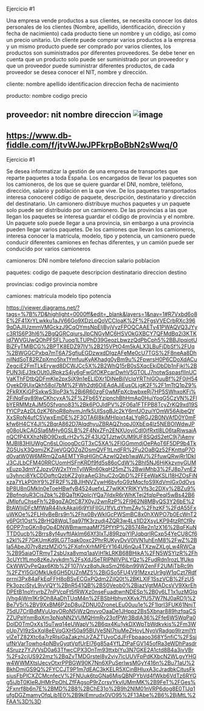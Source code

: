 Ejercicio #1

Una empresa vende productos a sus clientes, se necesita conocer los datos personales de los clientes (Nombre, apellido, identificación, dirección y fecha de nacimiento) cada producto tiene un nombre y un código, así como un  precio unitario. Un cliente puede comprar varios productos a la empresa y un mismo producto puede ser comprado por varios clientes, los productos son suministrados por diferentes proveedores. Se debe tener en cuenta que un producto solo puede ser suministrado por un proveedor y que un proveedor puede suministrar diferentes productos, de cada proveedor se desea conocer el NIT, nombre y dirección. 

cliente:
nombre
apellido
identificacion
direccion
fecha de nacimiento

producto:
nombre
codigo
precio

proveedor: 
nit
nombre 
direccion
![image](https://user-images.githubusercontent.com/101816484/174000583-d655cea6-0eeb-4fcf-bba6-86d2d46cf3f5.png)
----
https://www.db-fiddle.com/f/jtvWJwJPFkrpBoBbN2sWwq/0
----
Ejercicio #1

Se desea informatizar la gestión de una empresa de transportes que reparte paquetes  a toda España. Los encargados de llevar los paquetes son los camioneros, de los que se quiere guardar el DNI, nombre, teléfono, dirección, salario y población en la que vive. De los paquetes transportados interesa conocerel código de paquete, descripción, destinatario y dirección del destinatario. Un camionero distribuye muchos paquetes y un paquete solo puede ser distribuido por un camionero. De las provincias a las que llegan los paquetes se interesa guardar el código de provincia y el nombre. Un paquete solo puede llegar a una provincia, sin embargo a una provincia pueden llegar varios paquetes. De los camiones que llevan los camioneros, interesa conocer la matricula, modelo, tipo y potencia, un camionero puede conducir diferentes camiones en fechas diferentes, y un camión puede ser conducido por varios camioneros

camioneros:
DNI
nombre
telefono
direccion
salario
poblacion

paquetes: 
codigo de paquete
descripcion
destinatario
direccion destino

provincias: 
codigo provincia
nombre

camiones:
matricula
modelo
tipo
potencia

https://viewer.diagrams.net/?tags=%7B%7D&highlight=0000ff&edit=_blank&layers=1&nav=1#R7Vxbd6o8E%2F41XrYLwkku1aJV66Go9XDzLpQoVCCIoaK%2F%2FgsVVECrbRXc3969qDAJIUzmmVMGckzJ9CqOYmsNpEIjByjVyzFPOQCAAETy41PWAQVQ3JYyc3R1S6P3hI6%2BgQGRCqiursJlpCNGyMC6HSVOkGXBCY7QFMdBq2i3KTKid7WVGUwQOhPFSFL7uoq1LTUPhD39GeozLbwzzQdPbCph5%2BBJlpqiotUBiZFyTMlBCG%2BPTK8EDZ97IV%2B215VPtO4m5kALX3LBuFjDbSf%2FUq%2BWGGCPxbq7mT6A7SgfiuEGDzwxdDIgzAFeMe0cU7TGS%2F8neAa8DhnjINdSoT82RZpXmo5hx1YmfuuKyAKhadg0yBm9u%2FpwrsH0P6CDoXdACuZegciE2FmTLkErywd8DCWJCc5X%2B2WhQ15rB0sSXqcEkjDbDb1nFjkI%2BPUN3jEJ3tkOUt0JRpkzS4jy6gFwGfOKPcarDwhV5GTOLJ7notwSspasfIInUCVaKThFDtbQDFmKIe2pxSjX9n1eELIDXr1DjNeBilVcIqYRThIGOuuBf%2F0jH54OyekD9UjxQkh58oI7bM%2FWh2dt6OiEAdAJiEusOLjgK2F%2F1mTtQ1pZ9%2FkRXKiGPSxkwS3loP3k%2Bi6R60zgF0wMFpXcbwbxeRj7HP5SWhxoKFj%2FiNqFqy89lwCKhcyxA%2F%2Fb65YzipnchBhHmAp0HuiYoqG5CzVN%2FlbYERMMzAJM50Sfvqno83%2Bk6POJldPV%2F06a1FTFPB8TcyZrKQ9xd19SfYlCPzAzDL0zK76hoR8phvmJnfk5UISsgBJc2kY6mfJOzuiYOmW56AjbeQYXxSRoN4ufC5VwxEmDE%2F3OTA6I8kjMHIpixt4aLYgRGJ2B0NVAfD0Y0mFkfw6H4CY4JI%2BqrA862D7AlqdhyuZBRAQZhopJ0XbEq4Iz5NEBOlWdwJPg08oUkCAGSIa6MHy6GSLB%2F4NxZFn2ENXUoyiCdI0jfRxtl8L06taRiwsaiAnQCfP4XXhzNBO9DxdLrH2v%2F43UQTJztw0UM9UF8SQdS2etC9j7iAenyMJBI83HlUWgCn6sLOioogDcGT3xC5XA%2FlGGmmdjOePAoT6F5DP9b4TkZG5UsX3QqmiZKZjjeVGQOZgZOsmQVF1tLndFR%2Fu2OaBQz52FKnttqP7Od0vatW0W6MRmQZqAEMTYRgHIGhCAzwIQ2eb1waWJ%2FfuwQRwjRr1DkIJ3CJLbCFM40RRCUomHSFnKRDf9fd5s86oCdW%2BhI5NJ6HjKkzvnyGUMxEuzp3dmYZJpzv0W2x1YmTyIWRn60kqH25mZ%2BwiiMhb3%2FJ8p7vnE2u3yhnci8YkCDDqftcQzbKZ2gIraAeG3huC2oQbD%2FFEeWaKSLI18HZOsFiNxza7YLkP0hY9%2FR2F%2BJlHNVZywH6byfoG9zMqcfoS9XdVmIGx0dOvsbP8U8nGMkIn0eToeHBwfyB4524uefxLZ7wlKKYRIKYVfs3c2DXy%2BZu9%2BpfnqluR3CisZbk%2BQaTtKQpIcjYQa7jIdxR6rWhKTej2fqlpPeqI5wBs42B6JMIpfuChseFh%2BgqZAOtC87X0yJ2wnRzP%2Fl962N8MByQS3Y26bE%2BtAWIijDFcMfWaR44lvkAkaij6j9YliFIIGU1fVLdYhmZAy%2FhzKF%2FdA55FxuWKOe%2FLHIvBeBrs9n%2Fhx0ByWkIGcPWSmBC8x0hXWPO7b0EcWnT2y6PGt1Ost%2BrHQ8WqLTqa97fK3rzudj4ZQR3w4Ls1lD2XsyLKP94tzRfCfRv6OPP7rpGKn8gOp4DNWBmwmaaMf75PfYtP%2B574Re2n1zX16%2BqFKuNTTD0ucb%2Brrs8yf4uvftIAklm66Xf3IxTJ89RzqiYIPJqbqrlRCxp54YeCU8Cf6s2kI%2F7GKUmKd9LG7Tqak0oxc2PhrRUKyyDvV0IVN1uhEnM8%2FwZ%2BIa5AbeJ07ty8ztzMZiO%2FXqfnXrhMPErY164U6nQu4TXzwZXLgLw4RWCa%2B95aiaOTRmyT2sbUxa8vmq1aaViH1kLRKB68BHikA%2FN5WSYIzR%2Fh3cUYt1fLmo8zKeJvykdm%2FsXdJSeTRlPNlIVPiLYQz%2FudRdn1rozL1fUkqCkWWOvPeQax6Ktb%2F107jVxz8qhJkqSm2f6ibn99W2enFF2UMjTbRc9h%2FZYl5GiOMkUk6GH5DUZnMZ5%2BiGSo5FU4V91MzxzUr9gW1qCzt7Rdfprrni3Px84aFkEqFFH8oBSvECGxPQdm2ZjlQ0t%2BKLXlF1SszVCB%2FzU5Pk3ozciStyL9ivVQY%2BnR541QB%2BS0Veob0%2BiazVgtMADcsVV9XkrEhDPEtB1noYrvrbZ7nPVcpFt5fRWXz0nseFuadtwnNDESp%2B0y6LT1x1uzMGlqjVhg4jWm1Kr9Oh8AaDhTUqM4n%2FBSbHbhynXKvk7fU57W7NJ0aRD1j%2Be7V5i%2BV9XxBM6P2pD8ujZDNU0ZroneLEu00uu1e%2F1lqrI3FUK61NnjT75dU7CrlBdMVuUqvORoN5jWzQnvvoOaaDe1JHppz2Bs5Xbnar889hzfqaCSZZUPpYnmBqXm3pNqNN2VUMQHmRv23ofPWr3BdIA36%2Ffe6W5WqPa0DoID0TmOxXs15uTwq14eUWapV%2B6qx4Ku1ykDXWpTbWdkvkis%2Fm3WoUp7VI9zSxXql8eEVqGXH50a95BUVeSNI7tiuMeZHoyLNyoVRadgp9IrzmlYtvlZeTZ82Xtc6a7rzRIsiGaZakzhlJrZAZTUvoCdJFrFbpaaoo368Y5nfiC%2FSsjufNrVarTowho4pNBvGyqtVpfUrEl76g85a4YfLZtPaFGV145ofRa3eWDhPasdr4Sruzz7YJVVsD0a63TfwcCPX3OnTm93ttxblYu3N7GKE2A1ctd8B4a3jvVBr%2Fs2cjUS922mz%2BqZvTMDGrstel8y2viy7lcUUVFpPdKXbcN2WLgvYHGw4WWMXtslJecvOtxrPPBGW90K7Nn6XPuSerIwsMGyY416n%2Bu71aU%2BkhDmjGS9Q%2FYCCJT9P1m7dEAC3kKELR5XCinBHIuxA3cJradbkCitusFksiusFbPlCXZCMcnfecV%2FNUuk6tpGNa6MjsQBNPYbVd4fWkb6VdTz6RYGg5iJbT0KIeRJHMrPpOhLZfFAgsoP9rZcrsvYkvlUMmMK%2B9FeT%2FGes%2Fxnrf8b6n7E%2BMD%2B8%2BChE31o%2B9h2NlM01nVRP6dog8E0TlJq1ufgDGZmamyOfqLib1E0%2B9klEmrudx0VO95%2F13Abe%2B6%2BjMtL%2FAA%3D%3D

